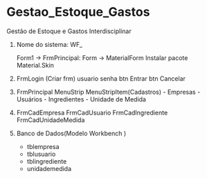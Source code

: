 # Gestao_Estoque_Gastos
Gestão de Estoque e Gastos Interdisciplinar
1. Nome do sistema: WF_

   Form1 -> FrmPrincipal: Form -> MaterialForm
   Instalar pacote Material.Skin
   
2. FrmLogin (Criar frm)
   usuario
   senha
   btn Entrar
   btn Cancelar
   
3. FrmPrincipal 
    MenuStrip
	  MenuStripItem(Cadastros)
	   - Empresas
	   - Usuários
	   - Ingredientes
	   - Unidade de Medida
	   

4. FrmCadEmpresa
   FrmCadUsuario
   FrmCadIngrediente
   FrmCadUnidadeMedida

5. Banco de Dados(Modelo Workbench )   
   
   - tblempresa
   - tblusuario
   - tblingrediente
   - unidademedida  